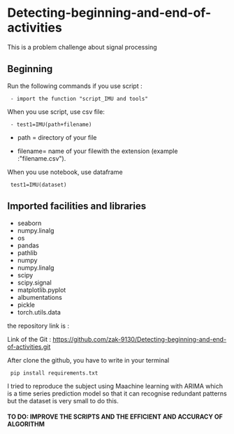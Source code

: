 # Detecting-beginning-and-end-of-activities
This is a problem challenge about signal processing

## Beginning 
Run the following commands if you use script :

	 - import the function "script_IMU and tools"
    
When you use script, use csv file:

	 - test1=IMU(path+filename)
	 
- path = directory of your file 

- filename= name of your filewith the extension (example :"filename.csv").
  
When you use notebook, use dataframe  

	 test1=IMU(dataset)

## Imported facilities and libraries

- seaborn
- numpy.linalg
- os
- pandas
- pathlib
- numpy
- numpy.linalg
- scipy
- scipy.signal
- matplotlib.pyplot
- albumentations
- pickle
- torch.utils.data

the repository link is  :

Link of the Git : https://github.com/zak-9130/Detecting-beginning-and-end-of-activities.git 
   

After clone the github, you have to write in your terminal

	 pip install requirements.txt

I tried to reproduce the subject using Maachine learning with ARIMA which is a time series prediction model so that it can recognise redundant patterns but the dataset is very small to do this.

#### TO DO: IMPROVE THE SCRIPTS AND THE EFFICIENT AND ACCURACY OF ALGORITHM
   


